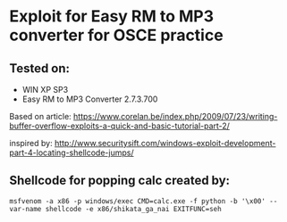 # Exploit for Easy RM to MP3 converter for OSCE practice

## Tested on:
* WIN XP SP3
* Easy RM to MP3 Converter 2.7.3.700

Based on article: https://www.corelan.be/index.php/2009/07/23/writing-buffer-overflow-exploits-a-quick-and-basic-tutorial-part-2/

inspired by: http://www.securitysift.com/windows-exploit-development-part-4-locating-shellcode-jumps/

## Shellcode for popping calc created by:
`msfvenom -a x86 -p windows/exec CMD=calc.exe -f python -b '\x00' --var-name shellcode -e x86/shikata_ga_nai EXITFUNC=seh`
